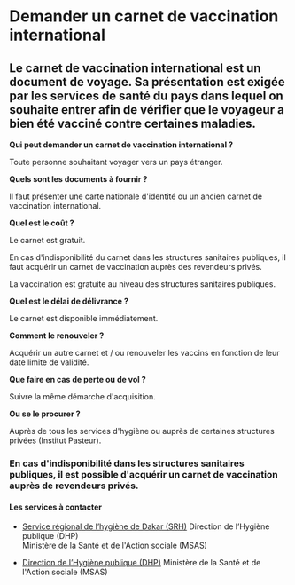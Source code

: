 # Demander un carnet de vaccination international

Le carnet de vaccination international est un document de voyage. Sa présentation est exigée par les services de santé du pays dans lequel on souhaite entrer afin de vérifier que le voyageur a bien été vacciné contre certaines maladies.
--------------------------------------------------------------------------------------------------------------------------------------------------------------------------------------------------------------------------------------------

**Qui peut demander un carnet de vaccination international ?**

Toute personne souhaitant voyager vers un pays étranger.

**Quels sont les documents à fournir ?**

Il faut présenter une carte nationale d'identité ou un ancien carnet de vaccination international.

**Quel est le coût ?**

Le carnet est gratuit.  

En cas d'indisponibilité du carnet dans les structures sanitaires publiques, il faut acquérir un carnet de vaccination auprès des revendeurs privés.  

La vaccination est gratuite au niveau des structures sanitaires publiques.

**Quel est le délai de délivrance ?**

Le carnet est disponible immédiatement.

**Comment le renouveler ?**

Acquérir un autre carnet et / ou renouveler les vaccins en fonction de leur date limite de validité.

**Que faire en cas de perte ou de vol ?**

Suivre la même démarche d'acquisition.

**Ou se le procurer ?**

Auprès de tous les services d'hygiène ou auprès de certaines structures privées (Institut Pasteur).

### En cas d'indisponibilité dans les structures sanitaires publiques, il est possible d'acquérir un carnet de vaccination auprès de revendeurs privés.

#### Les services à contacter

*   [Service régional de l’hygiène de Dakar (SRH)](../../../services/service-regional-de-lhygiene-de-dakar-srh.md) Direction de l’Hygiène publique (DHP)  
    Ministère de la Santé et de l'Action sociale (MSAS)  
    
*   [Direction de l’Hygiène publique (DHP)](../../../services/direction-de-lhygiene-publique-dhp.md) Ministère de la Santé et de l'Action sociale (MSAS)